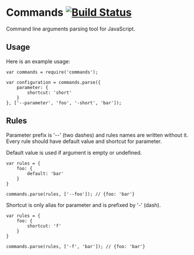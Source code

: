 # Commands [![Build Status](https://travis-ci.org/Elerium/Commands.png)](https://travis-ci.org/jmalena/Commands) #
Command line arguments parsing tool for JavaScript.

## Usage ##

Here is an example usage:
```
var commands = require('commands');

var configuration = commands.parse({
	parameter: {
		shortcut: 'short'
	}
}, ['--parameter', 'foo', '-short', 'bar']);
```

## Rules ##
Parameter prefix is '--' (two dashes) and rules names are written without it. Every rule should have default value and shortcut for parameter.

Default value is used if argument is empty or undefined.
```
var rules = {
	foo: {
		default: 'bar'
	}
}

commands.parse(rules, ['--foo']); // {foo: 'bar'}
```

Shortcut is only alias for parameter and is prefixed by '-' (dash).
```
var rules = {
	foo: {
		shortcut: 'f'
	}
}

commands.parse(rules, ['-f', 'bar']); // {foo: 'bar'}
```
